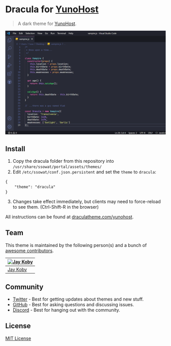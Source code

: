 # Dracula for [YunoHost](https://yunohost.org)

> A dark theme for [YunoHost](https://yunohost.org).

![Screenshot](./screenshot.png)

## Install

1. Copy the dracula folder from this repository into `/usr/share/ssowat/portal/assets/themes/`
2. Edit `/etc/ssowat/conf.json.persistent` and set the `theme` to `dracula`:

```
{
    "theme": "dracula"
}

```
3. Changes take effect immediately, but clients may need to force-reload to see them. (Ctrl-Shift-R in the browser)

All instructions can be found at [draculatheme.com/yunohost](https://draculatheme.com/yunohost).

## Team

This theme is maintained by the following person(s) and a bunch of [awesome contributors](https://github.com/dracula/yunohost/graphs/contributors).

| [![Jay Koby](https://github.com/jkoby.png?size=100)](https://github.com/jkoby) |
| ---------------------------------------------------------------------------------------- |
| [Jay Koby](https://github.com/jkoby)                                               |

## Community

- [Twitter](https://twitter.com/draculatheme) - Best for getting updates about themes and new stuff.
- [GitHub](https://github.com/dracula/dracula-theme/discussions) - Best for asking questions and discussing issues.
- [Discord](https://draculatheme.com/discord-invite) - Best for hanging out with the community.

## License

[MIT License](./LICENSE)
